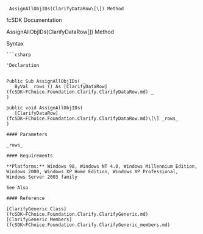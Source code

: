 ﻿     AssignAllObjIDs(ClarifyDataRow\[\]) Method                                                   

fcSDK Documentation

AssignAllObjIDs(ClarifyDataRow\[\]) Method

Syntax

```vbnet
```csharp

'Declaration
 

Public Sub AssignAllObjIDs( _
   ByVal _rows_() As [ClarifyDataRow](fcSDK~FChoice.Foundation.Clarify.ClarifyDataRow.md) _
) 

public void AssignAllObjIDs( 
   [ClarifyDataRow](fcSDK~FChoice.Foundation.Clarify.ClarifyDataRow.md)\[\] _rows_
)

#### Parameters

_rows_

#### Requirements

**Platforms:** Windows 98, Windows NT 4.0, Windows Millennium Edition, Windows 2000, Windows XP Home Edition, Windows XP Professional, Windows Server 2003 family

See Also

#### Reference

[ClarifyGeneric Class](fcSDK~FChoice.Foundation.Clarify.ClarifyGeneric.md)  
[ClarifyGeneric Members](fcSDK~FChoice.Foundation.Clarify.ClarifyGeneric_members.md)